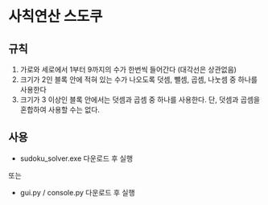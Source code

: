 # 사칙연산 스도쿠
## 규칙
1. 가로와 세로에서 1부터 9까지의 수가 한번씩 들어간다 (대각선은 상관없음)
2. 크기가 2인 블록 안에 적혀 있는 수가 나오도록 덧셈, 뺄셈, 곱셈, 나눗셈 중 하나를 사용한다
3. 크기가 3 이상인 블록 안에서는 덧셈과 곱셈 중 하나를 사용한다. 단, 덧셈과 곱셈을 혼합하여 사용할 수는 없다.

## 사용
+ sudoku_solver.exe 다운로드 후 실행

또는

+ gui.py / console.py 다운로드 후 실행
